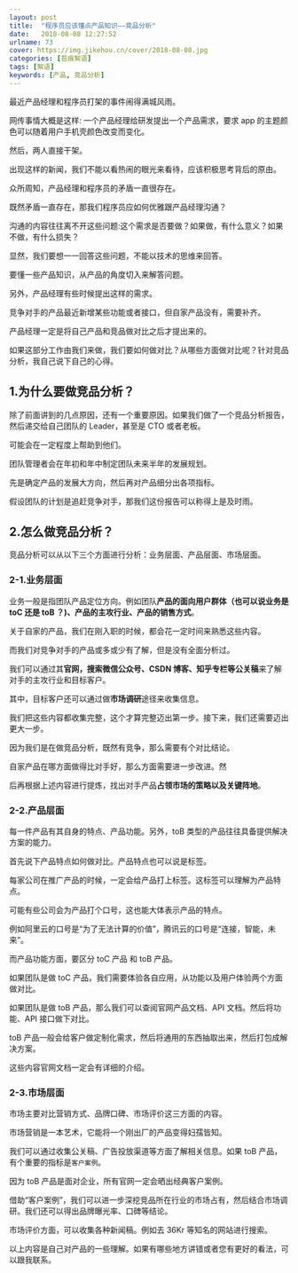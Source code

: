 ```yaml
---
layout: post
title:  "程序员应该懂点产品知识——竞品分析"
date:   2018-08-08 12:27:52
urlname: 73
cover: https://img.jikehou.cn/cover/2018-08-08.jpg
categories: [苔痕絮语]
tags: [絮语]
keywords: [产品, 竞品分析]
---
```

最近产品经理和程序员打架的事件闹得满城风雨。

网传事情大概是这样: 一个产品经理给研发提出一个产品需求，要求 app 的主题颜色可以随着用户手机壳颜色改变而变化。 

然后，两人直接干架。

出现这样的新闻，我们不能以看热闹的眼光来看待，应该积极思考背后的原由。

众所周知，产品经理和程序员的矛盾一直很存在。

既然矛盾一直存在，那我们程序员应如何优雅跟产品经理沟通？

沟通的内容往往离不开这些问题:这个需求是否要做？如果做，有什么意义？如果不做，有什么损失？

显然，我们要想一一回答这些问题，不能以技术的思维来回答。

要懂一些产品知识，从产品的角度切入来解答问题。

另外，产品经理有些时候提出这样的需求。

竞争对手的产品最近新增某些功能或者接口，但自家产品没有，需要补齐。

产品经理一定是将自己产品和竞品做对比之后才提出来的。

如果这部分工作由我们来做，我们要如何做对比？从哪些方面做对比呢？针对竞品分析，我自己说下自己的心得。
<!-- more -->
## 1.为什么要做竞品分析？
除了前面讲到的几点原因，还有一个重要原因。如果我们做了一个竞品分析报告，然后递交给自己团队的 Leader，甚至是 CTO 或者老板。

可能会在一定程度上帮助到他们。

团队管理者会在年初和年中制定团队未来半年的发展规划。

先是确定产品的发展大方向，然后再对产品细分出各项指标。

假设团队的计划是追赶竞争对手，那我们这份报告可以称得上是及时雨。

## 2.怎么做竞品分析？
竞品分析可以从以下三个方面进行分析：业务层面、产品层面、市场层面。

### 2-1.业务层面

业务一般是指团队产品定位方向。例如团队**产品的面向用户群体（也可以说业务是 toC 还是 toB ？)、产品的主攻行业、产品的销售方式**。

关于自家的产品，我们在刚入职的时候，都会花一定时间来熟悉这些内容。

而我们对竞争对手的产品或多或少有了解，但是没有全面分析过。

我们可以通过其**官网，搜索微信公众号、CSDN 博客、知乎专栏等公关稿**来了解对手的主攻行业和目标客户。

其中，目标客户还可以通过做**市场调研**途径来收集信息。

我们把这些内容都收集完整，这个才算完整迈出第一步。接下来，我们还需要迈出更大一步。

因为我们是在做竞品分析，既然有竞争，那么需要有个对比结论。

自家产品在哪方面做得比对手好，那么方面需要进一步改进。然

后再根据上述内容进行提炼，找出对手产品**占领市场的策略以及关键阵地**。

### 2-2.产品层面

每一件产品有其自身的特点、产品功能。另外，toB 类型的产品往往具备提供解决方案的能力。

首先说下产品特点如何做对比。产品特点也可以说是标签。

每家公司在推广产品的时候，一定会给产品打上标签。这标签可以理解为产品特点。

可能有些公司会为产品打个口号，这也能大体表示产品的特点。

例如阿里云的口号是“为了无法计算的价值”，腾讯云的口号是“连接，智能，未来”。

而产品功能方面，要区分 toC 产品 和 toB 产品。

如果团队是做 toC 产品，我们需要体验各自应用，从功能以及用户体验两个方面做对比。

如果团队是做 toB 产品，那么我们可以查阅官网产品文档、API 文档。然后将功能、API 接口做下对比。

toB 产品一般会给客户做定制化需求，然后将通用的东西抽取出来，然后打包成解决方案。

这些内容官网文档一定会有详细的介绍。

### 2-3.市场层面

市场主要对比营销方式、品牌口碑、市场评价这三方面的内容。

市场营销是一本艺术，它能将一个刚出厂的产品变得妇孺皆知。

我们可以通过收集公关稿、广告投放渠道等方面了解相关信息。如果 toB 产品，有个重要的指标是`客户案例`。

因为 toB 产品是面对企业，所有官网一定会晒出经典客户案例。

借助“客户案例”，我们可以进一步深挖竞品所在行业的市场占有，然后结合市场调研。我们还可以得出品牌曝光率、口碑等结论。

市场评价方面，可以收集各种新闻稿。例如去 36Kr 等知名的网站进行搜索。


以上内容是自己对产品的一些理解。如果有哪些地方讲错或者您有更好的看法，可以跟我联系。